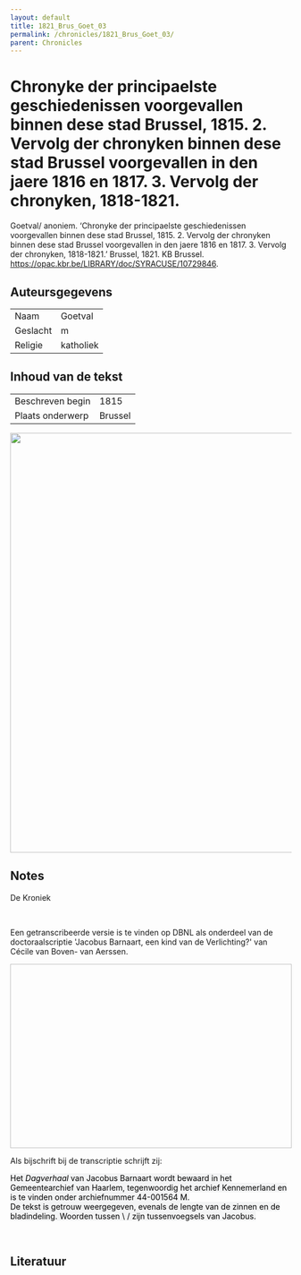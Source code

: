 ```yaml
---
layout: default
title: 1821_Brus_Goet_03
permalink: /chronicles/1821_Brus_Goet_03/
parent: Chronicles
--- 
```



# Chronyke der principaelste geschiedenissen voorgevallen binnen dese stad Brussel, 1815. 2. Vervolg der chronyken binnen dese stad Brussel voorgevallen in den jaere 1816 en 1817. 3. Vervolg der chronyken, 1818-1821. 

Goetval/ anoniem. ‘Chronyke der principaelste geschiedenissen voorgevallen binnen dese stad Brussel, 1815. 2. Vervolg der chronyken binnen dese stad Brussel voorgevallen in den jaere 1816 en 1817. 3. Vervolg der chronyken, 1818-1821.’ Brussel, 1821. KB Brussel. https://opac.kbr.be/LIBRARY/doc/SYRACUSE/10729846. 

## Auteursgegevens 

| | | 
| --------------- | --------------- | 
| Naam |  Goetval | 
| Geslacht | m | 
| Religie | katholiek | 

## Inhoud van de tekst 

| | | 
| --------------- | --------------- | 
| Beschreven begin | 1815 | 
| Plaats onderwerp | Brussel | 

[<img src="..\..\barplots_chronicles\1821_Brus_Goet_03.jpg" width="750"/>](..\..\barplots_chronicles\1821_Brus_Goet_03.jpg) 

## Notes 

<div data-schema-version="8"><p>De Kroniek</p>
<p>&nbsp;</p>
<p>Een getranscribeerde versie is te vinden op DBNL als onderdeel van de doctoraalscriptie 'Jacobus Barnaart, een kind van de Verlichting?' van Cécile van Boven- van Aerssen.</p>
<p><img alt="" data-attachment-key="XMKBAG3I" width="606" height="329"></p>
<p>Als bijschrift bij de transcriptie schrijft zij:</p>
<p><span style="color: #000000"><span style="background-color: #f3f4f5">Het&nbsp;</span></span><em><span style="color: #000000"><span style="background-color: #f3f4f5">Dagverhaal</span></span></em><span style="color: #000000"><span style="background-color: #f3f4f5">&nbsp;van Jacobus Barnaart wordt bewaard in het Gemeentearchief van Haarlem, tegenwoordig het archief Kennemerland en is te vinden onder archiefnummer 44-001564 M.<br>De tekst is getrouw weergegeven, evenals de lengte van de zinnen en de bladindeling. Woorden tussen \ / zijn tussenvoegsels van Jacobus.</span></span></p>
<p>&nbsp;</p>
</div> 

## Literatuur 

